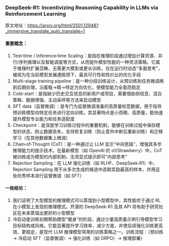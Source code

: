 ### DeepSeek-R1: Incentivizing Reasoning Capability in LLMs via Reinforcement Learning

原文地址：https://arxiv.org/html/2501.12948?_immersive_translate_auto_translate=1


#### 重要概念：
1. Test‑time / Inference‑time Scaling：是指在推理阶段通过增加计算资源、并行/序列推理以及智能调度等方式，从而提升模型性能的一种灵活策略。它属于推理时扩展范畴，无需更大模型或更长训练，仅在运行时动态“多面思考”，被视为在当前模型发展遇瓶颈下，最具可行性和性价比的优化手段
2. Multi-stage training pipeline：是一种分段训练设计，从预训练到任务微调再到后期处理，沿着粗→精→特定方向优化，使模型能力全面而稳定
3. Cold-start：是指缺少历史交互信息的新用户或项目，需要借助侧信息、混合策略、数据增强、主动采样等方法来启动模型
4. SFT data（监督微调）：是专门为监督微调准备的高质量标签数据，用于指导预训练模型向特定任务进行定向训练。其显著特点是小而精、高质量，能快速提升模型专业能力和任务适配度
5. Checkpoint：是深度学习训练过程中的重要机制，能够在训练过程中保存模型的状态，防止数据丢失，支持恢复训练（防止意外中断后重新训练）和迁移学习（在其他数据集上微调）
6. Chain‑of‑Thought (CoT)：是一种通过让 LLM 显示“中间思路”，增强其多步推理能力的提示技术。在最新模型（如 OpenAI 的 o1/Strawberry）中，CoT 被训练成为模型的内部机制，无须显式提示即可“内部思考”
7. Rejection Sampling：在 LLM 强化训练（如 RLHF、DeepSeek‑R1）中，Rejection Sampling 用于从多次生成的候选中选取奖励最高的样本，并用这些优秀样本进行监督微调（如 SFT）



#### 一些结论：
1. 我们证明了大型模型的推理模式可以蒸馏到小型模型中，其性能优于通过 RL 在小模型上发现的推理模式。开源的 DeepSeek-R1 及其 API 将有助于研究社区在未来蒸馏出更好的小型模型
2. 冷启动是训练初期帮助模型“暖身”的阶段，通过少量高质量示例引导模型学习目标结构或风格。它能显著提升学习效率、减少方差，并使后续强化训练更高效、更稳定，是现代 LLM 推理模型常用的训练策略之一。训练流程：（预训练 → 冷启动 SFT（监督微调）→ 强化训练（如 GRPO）→ 推理部署）


